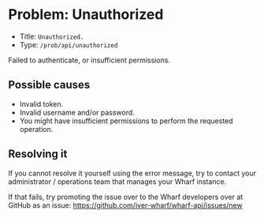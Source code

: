 # Problem: Unauthorized

<!-- panels:start -->

<!-- div:right-panel -->

- Title: `Unauthorized.`
- Type: `/prob/api/unauthorized`

<!-- div:left-panel -->

Failed to authenticate, or insufficient permissions.

<!-- panels:end -->

## Possible causes

- Invalid token.
- Invalid username and/or password.
- You might have insufficient permissions to perform the requested operation.

## Resolving it

If you cannot resolve it yourself using the error message, try to contact your
administrator / operations team that manages your Wharf instance.

If that fails, try promoting the issue over to the Wharf developers over at
GitHub as an issue: <https://github.com/iver-wharf/wharf-api/issues/new>
